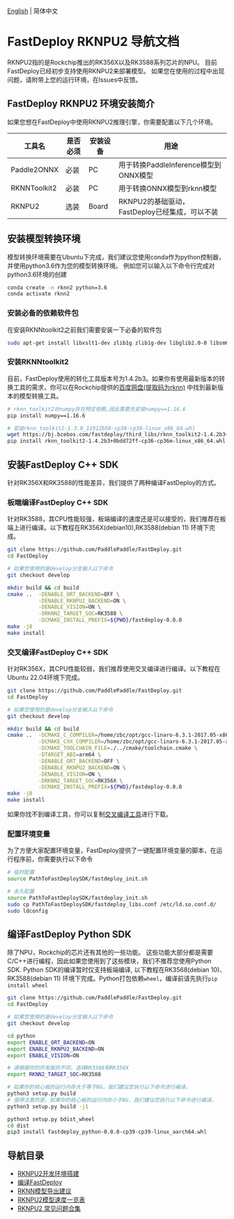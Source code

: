 [English](../../en/build_and_install/rknpu2.md) | 简体中文

# FastDeploy RKNPU2 导航文档

RKNPU2指的是Rockchip推出的RK356X以及RK3588系列芯片的NPU。
目前FastDeploy已经初步支持使用RKNPU2来部署模型。
如果您在使用的过程中出现问题，请附带上您的运行环境，在Issues中反馈。

## FastDeploy RKNPU2 环境安装简介

如果您想在FastDeploy中使用RKNPU2推理引擎，你需要配置以下几个环境。

| 工具名          | 是否必须 | 安装设备  | 用途                              |  
|--------------|------|-------|---------------------------------|
| Paddle2ONNX  | 必装   | PC    | 用于转换PaddleInference模型到ONNX模型    |  
| RKNNToolkit2 | 必装   | PC    | 用于转换ONNX模型到rknn模型               |  
| RKNPU2       | 选装   | Board | RKNPU2的基础驱动，FastDeploy已经集成，可以不装 |

## 安装模型转换环境

模型转换环境需要在Ubuntu下完成，我们建议您使用conda作为python控制器，并使用python3.6作为您的模型转换环境。
例如您可以输入以下命令行完成对python3.6环境的创建

```bash
conda create -n rknn2 python=3.6
conda activate rknn2
```

### 安装必备的依赖软件包

在安装RKNNtoolkit2之前我们需要安装一下必备的软件包

```bash
sudo apt-get install libxslt1-dev zlib1g zlib1g-dev libglib2.0-0 libsm6 libgl1-mesa-glx libprotobuf-dev gcc g++
```


### 安装RKNNtoolkit2

目前，FastDeploy使用的转化工具版本号为1.4.2b3。如果你有使用最新版本的转换工具的需求，你可以在Rockchip提供的[百度网盘(提取码为rknn)](https://eyun.baidu.com/s/3eTDMk6Y)
中找到最新版本的模型转换工具。

```bash
# rknn_toolkit2对numpy存在特定依赖,因此需要先安装numpy==1.16.6
pip install numpy==1.16.6

# 安装rknn_toolkit2-1.3.0_11912b58-cp38-cp38-linux_x86_64.whl
wget https://bj.bcebos.com/fastdeploy/third_libs/rknn_toolkit2-1.4.2b3+0bdd72ff-cp36-cp36m-linux_x86_64.whl
pip install rknn_toolkit2-1.4.2b3+0bdd72ff-cp36-cp36m-linux_x86_64.whl
```

## 安装FastDeploy C++ SDK

针对RK356X和RK3588的性能差异，我们提供了两种编译FastDeploy的方式。


### 板端编译FastDeploy C++ SDK

针对RK3588，其CPU性能较强，板端编译的速度还是可以接受的，我们推荐在板端上进行编译。以下教程在RK356X(debian10),RK3588(debian 11) 环境下完成。

```bash
git clone https://github.com/PaddlePaddle/FastDeploy.git
cd FastDeploy

# 如果您使用的是develop分支输入以下命令
git checkout develop

mkdir build && cd build
cmake ..  -DENABLE_ORT_BACKEND=OFF \
	      -DENABLE_RKNPU2_BACKEND=ON \
	      -DENABLE_VISION=ON \
	      -DRKNN2_TARGET_SOC=RK3588 \
          -DCMAKE_INSTALL_PREFIX=${PWD}/fastdeploy-0.0.0
make -j8
make install
```

### 交叉编译FastDeploy C++ SDK

针对RK356X，其CPU性能较弱，我们推荐使用交叉编译进行编译。以下教程在Ubuntu 22.04环境下完成。

```bash
git clone https://github.com/PaddlePaddle/FastDeploy.git
cd FastDeploy

# 如果您使用的是develop分支输入以下命令
git checkout develop

mkdir build && cd build
cmake ..  -DCMAKE_C_COMPILER=/home/zbc/opt/gcc-linaro-6.3.1-2017.05-x86_64_aarch64-linux-gnu/bin/aarch64-linux-gnu-gcc \
          -DCMAKE_CXX_COMPILER=/home/zbc/opt/gcc-linaro-6.3.1-2017.05-x86_64_aarch64-linux-gnu/bin/aarch64-linux-gnu-g++ \
          -DCMAKE_TOOLCHAIN_FILE=./../cmake/toolchain.cmake \
          -DTARGET_ABI=arm64 \
          -DENABLE_ORT_BACKEND=OFF \
	      -DENABLE_RKNPU2_BACKEND=ON \
	      -DENABLE_VISION=ON \
	      -DRKNN2_TARGET_SOC=RK356X \
          -DCMAKE_INSTALL_PREFIX=${PWD}/fastdeploy-0.0.0
make -j8
make install
```

如果你找不到编译工具，你可以复制[交叉编译工具](https://bj.bcebos.com/paddle2onnx/libs/gcc-linaro-6.3.1-2017.zip)进行下载。

### 配置环境变量

为了方便大家配置环境变量，FastDeploy提供了一键配置环境变量的脚本，在运行程序前，你需要执行以下命令

```bash
# 临时配置
source PathToFastDeploySDK/fastdeploy_init.sh

# 永久配置
source PathToFastDeploySDK/fastdeploy_init.sh
sudo cp PathToFastDeploySDK/fastdeploy_libs.conf /etc/ld.so.conf.d/
sudo ldconfig
```

## 编译FastDeploy Python SDK

除了NPU，Rockchip的芯片还有其他的一些功能。
这些功能大部分都是需要C/C++进行编程，因此如果您使用到了这些模块，我们不推荐您使用Python SDK.
Python SDK的编译暂时仅支持板端编译, 以下教程在RK3568(debian 10)、RK3588(debian 11) 环境下完成。Python打包依赖`wheel`，编译前请先执行`pip install wheel`


```bash
git clone https://github.com/PaddlePaddle/FastDeploy.git
cd FastDeploy

# 如果您使用的是develop分支输入以下命令
git checkout develop

cd python
export ENABLE_ORT_BACKEND=ON
export ENABLE_RKNPU2_BACKEND=ON
export ENABLE_VISION=ON

# 请根据你的开发版的不同，选择RK3588和RK356X
export RKNN2_TARGET_SOC=RK3588

# 如果你的核心板的运行内存大于等于8G，我们建议您执行以下命令进行编译。
python3 setup.py build
# 值得注意的是，如果你的核心板的运行内存小于8G，我们建议您执行以下命令进行编译。
python3 setup.py build -j1

python3 setup.py bdist_wheel
cd dist
pip3 install fastdeploy_python-0.0.0-cp39-cp39-linux_aarch64.whl
```

## 导航目录

* [RKNPU2开发环境搭建](../faq/rknpu2/environment.md)
* [编译FastDeploy](../faq/rknpu2/build.md)
* [RKNN模型导出建议](../faq/rknpu2/export.md)
* [RKNPU2模型速度一览表](../faq/rknpu2/rknpu2.md)
* [RKNPU2 常见问题合集](../faq/rknpu2/issues.md)
